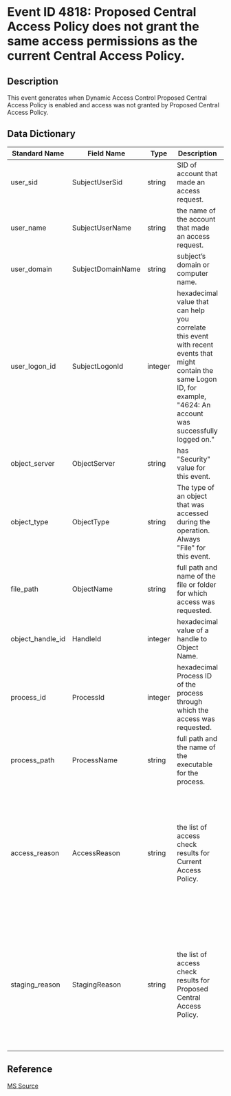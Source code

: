 # Event ID 4818: Proposed Central Access Policy does not grant the same access permissions as the current Central Access Policy.

## Description

This event generates when Dynamic Access Control Proposed Central Access Policy is enabled and access was not granted by Proposed Central Access Policy.

## Data Dictionary

|Standard Name|Field Name|Type|Description|Sample Value|
|---|---|---|---|---|
|user_sid|SubjectUserSid|string|SID of account that made an access request.|S-1-5-21-3457937927-2839227994-823803824-2104|
|user_name|SubjectUserName|string|the name of the account that made an access request.|Auditor|
|user_domain|SubjectDomainName|string|subject’s domain or computer name.|CONTOSO|
|user_logon_id|SubjectLogonId|integer|hexadecimal value that can help you correlate this event with recent events that might contain the same Logon ID, for example, "4624: An account was successfully logged on."|0x1e5f21|
|object_server|ObjectServer|string|has "Security" value for this event.|Security|
|object_type|ObjectType|string|The type of an object that was accessed during the operation. Always "File" for this event.|File|
|file_path|ObjectName|string|full path and name of the file or folder for which access was requested.|C:\\Finance Documents\\desktop.ini|
|object_handle_id|HandleId|integer|hexadecimal value of a handle to Object Name.|0xc64|
|process_id|ProcessId|integer|hexadecimal Process ID of the process through which the access was requested.|0x4|
|process_path|ProcessName|string|full path and the name of the executable for the process.|None|
|access_reason|AccessReason|string|the list of access check results for Current Access Policy.|%%1538: %%1801 D:(A;ID;0x1200a9;;;BU) %%1541: %%1801 D:(A;ID;0x1200a9;;;BU) %%4416: %%1801 D:(A;ID;0x1200a9;;;BU) %%4419: %%1801 D:(A;ID;0x1200a9;;;BU) %%4423: %%1801 D:(A;ID;0x1200a9;;;BU)|
|staging_reason|StagingReason|string|the list of access check results for Proposed Central Access Policy.|%%1538: %%1814Finance Documents Rule %%1541: %%1814Finance Documents Rule %%4416: %%1814Finance Documents Rule %%4419: %%1814Finance Documents Rule %%4423: %%1814Finance Documents Rule|

## Reference

[MS Source](https://github.com/MicrosoftDocs/windows-itpro-docs/blob/public/windows/security/threat-protection/auditing/event-4818.md)